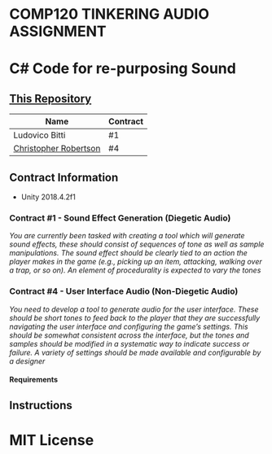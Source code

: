 # COMP120 TINKERING AUDIO ASSIGNMENT
# C# Code for re-purposing Sound

## [This Repository](https://github.com/Koltonix/comp120-tinkering-audio)

|Name                                                |Contract|
|----------------------------------------------------|--------|
|Ludovico Bitti                                      | #1     |
|[Christopher Robertson](https://github.com/Koltonix)| #4     |

## Contract Information
- Unity 2018.4.2f1

### Contract #1 - Sound Effect Generation (Diegetic Audio)
*You are currently been tasked with creating a tool which will generate sound
effects, these should consist of sequences of tone as well as sample manipulations.
The sound effect should be clearly tied to an action the player makes in
the game (e.g., picking up an item, attacking, walking over a trap, or so on).
An element of procedurality is expected to vary the tones*

### Contract #4 - User Interface Audio (Non-Diegetic Audio)
*You need to develop a tool to generate audio for the user interface. These
should be short tones to feed back to the player that they are successfully
navigating the user interface and configuring the game’s settings. This should
be somewhat consistent across the interface, but the tones and samples
should be modified in a systematic way to indicate success or failure. A variety
of settings should be made available and configurable by a designer*

#### Requirements

## Instructions

# MIT License
